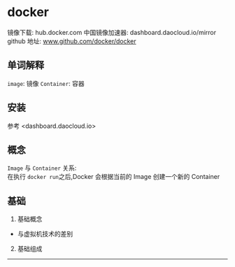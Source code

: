 # docker


镜像下载: hub.docker.com
中国镜像加速器: dashboard.daocloud.io/mirror
github 地址: www.github.com/docker/docker



## 单词解释

`image`: 镜像
`Container`: 容器


## 安装

参考 <dashboard.daocloud.io>  


## 概念

`Image` 与 `Container` 关系:  
在执行 `docker run`之后,Docker 会根据当前的 Image 创建一个新的 Container


## 基础

1. 基础概念
  - 与虚拟机技术的差别
2. 基础组成








- - - -
